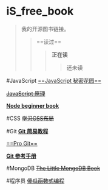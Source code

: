 iS_free_book
============

>我的开源图书链接。
>>==读过==
>>>**正在读**
>>>>~~还未读~~

#JavaScript
[==JavaScript 秘密花园==](http://bonsaiden.github.io/JavaScript-Garden/zh/)

[~~JavaScript 原理~~](http://typeof.net/s/jsmech/)

[**Node beginner book**](http://www.nodebeginner.org/index-zh-cn.html)

#CSS
[~~学习CSS布局~~](http://zh.learnlayout.com/)

#Git
[**Git 简易教程**](http://rogerdudler.github.io/git-guide/index.zh.html)

[==Pro Git==](http://git-scm.com/book/zh/)

[**Git 参考手册**](http://gitref.justjavac.com/)

#MongoDB
[~~The Little MongoDB Book~~](https://github.com/justinyhuang/the-little-mongodb-book-cn/blob/master/mongodb.md)

#程序员
[~~傻瓜函数式编程~~](https://github.com/justinyhuang/Functional-Programming-For-The-Rest-of-Us-Cn/blob/master/FunctionalProgrammingForTheRestOfUs.cn.md)